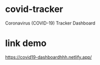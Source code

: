 # covid-tracker

Coronavirus (COVID-19) Tracker Dashboard

# link demo

https://covid19-dashboardhhh.netlify.app/
